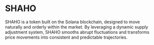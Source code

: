 # SHAHO
SHAHO is a token built on the Solana blockchain, designed to move naturally and orderly within the market. By leveraging a dynamic supply adjustment system, SHAHO smooths abrupt fluctuations and transforms price movements into consistent and predictable trajectories. 
